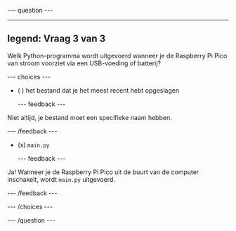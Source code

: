 
--- question ---

---
legend: Vraag 3 van 3
---

Welk Python-programma wordt uitgevoerd wanneer je de Raspberry Pi Pico van stroom voorziet via een USB-voeding of batterij?

--- choices ---

- ( ) het bestand dat je het meest recent hebt opgeslagen


  --- feedback ---

Niet altijd, je bestand moet een specifieke naam hebben.

  --- /feedback ---


- (x) `main.py`


  --- feedback ---

Ja! Wanneer je de Raspberry Pi Pico uit de buurt van de computer inschakelt, wordt `main.py` uitgevoerd.

  --- /feedback ---

--- /choices ---

--- /question ---
